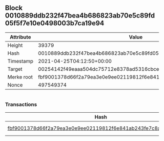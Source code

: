 ## Block 0010889ddb232f47bea4b686823ab70e5c89fd05f5f7e10e0498003b7ca19e94

Attribute | Value
--- | ---
Height | 39379
Hash | 0010889ddb232f47bea4b686823ab70e5c89fd05f5f7e10e0498003b7ca19e94
Timestamp | 2021-04-25T04:12:50+00:00
Target | 00254142f49eaaa504dc75712e8378ad5316cbcead634704b3734b6271167cc4
Merke root | fbf9001378d66f2a79ea3e0e9ee02119812f6e841ab243fe7c8a5ff1776cabbc
Nonce | 497549374

```

```

### Transactions

Hash | Amount
--- | ---
[fbf9001378d66f2a79ea3e0e9ee02119812f6e841ab243fe7c8a5ff1776cabbc](fbf9001378d66f2a79ea3e0e9ee02119812f6e841ab243fe7c8a5ff1776cabbc.md) | 10.00000000 SKEPTI 

